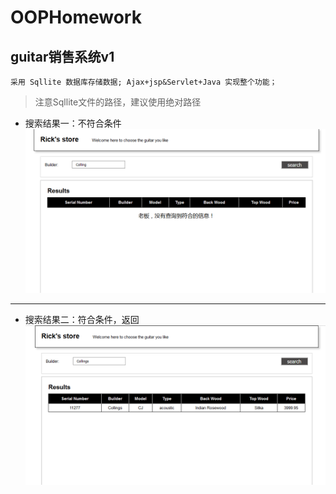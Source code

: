 # OOPHomework
## guitar销售系统v1
    采用 Sqllite 数据库存储数据; Ajax+jsp&Servlet+Java 实现整个功能；
> 注意Sqllite文件的路径，建议使用绝对路径
>

* 搜索结果一：不符合条件
![guitar销售系统v1 搜索结果一](https://raw.githubusercontent.com/leoorpio/OOPHomework/master/task_01/img/result01.png "result01")

---    

* 搜索结果二：符合条件，返回
![guitar销售系统v1 搜索结果二](https://raw.githubusercontent.com/leoorpio/OOPHomework/master/task_01/img/result02.png "result02")
